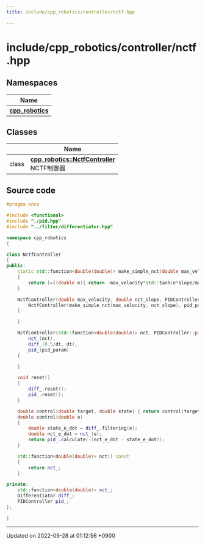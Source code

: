 ```yaml
---
title: include/cpp_robotics/controller/nctf.hpp

---
```


# include/cpp_robotics/controller/nctf.hpp



## Namespaces

| Name           |
| -------------- |
| **[cpp_robotics](/cpp_robotics/doxybook/Namespaces/namespacecpp__robotics/)**  |

## Classes

|                | Name           |
| -------------- | -------------- |
| class | **[cpp_robotics::NctfController](/cpp_robotics/doxybook/Classes/classcpp__robotics_1_1NctfController/)** <br>NCTF制御器  |




## Source code

```cpp
#pragma once

#include <functional>
#include "./pid.hpp"
#include "../filter/differentiator.hpp"

namespace cpp_robotics
{

class NctfController
{
public:
    static std::function<double(double)> make_simple_nct(double max_velocity, double slope)
    {
        return [=](double e){ return -max_velocity*std::tanh(e*slope/max_velocity); };
    }

    NctfController(double max_velocity, double nct_slope, PIDController::pid_param_t pid_param, double dt):
        NctfController(make_simple_nct(max_velocity, nct_slope), pid_param, dt)
    {

    }

    NctfController(std::function<double(double)> nct, PIDController::pid_param_t pid_param, double dt):
        nct_(nct),
        diff_(0.5/dt, dt),
        pid_(pid_param)
    {

    }

    void reset()
    {
        diff_.reset();
        pid_.reset();
    }

    double control(double target, double state) { return control(target-state); }
    double control(double e)
    {
        double state_e_dot = diff_.filtering(e);
        double nct_e_dot = nct_(e);
        return pid_.calculate(-(nct_e_dot - state_e_dot));
    }

    std::function<double(double)> nct() const
    {
        return nct_;
    }

private:
    std::function<double(double)> nct_;
    Differentiator diff_;
    PIDController pid_;
};

}
```


-------------------------------

Updated on 2022-09-28 at 01:12:56 +0900
